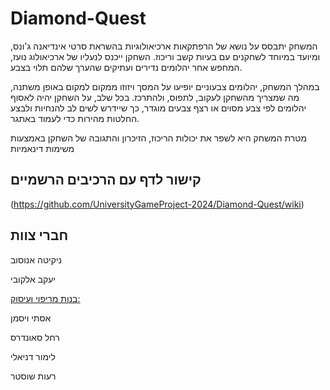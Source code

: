 # Diamond-Quest

המשחק יתבסס על נושא של הרפתקאות ארכיאולוגיות בהשראת סרטי אינדיאנה ג'ונס, ומיועד במיוחד לשחקנים עם בעיות קשב וריכוז. השחקן ייכנס לנעליו של ארכיאולוג נועז, המחפש אחר יהלומים נדירים ועתיקים שהערך שלהם תלוי בצבע.

במהלך המשחק, יהלומים צבעוניים יופיעו על המסך ויזוזו ממקום למקום באופן משתנה, מה שמצריך מהשחקן לעקוב, לתפוס, ולהתרכז. בכל שלב, על השחקן יהיה לאסוף יהלומים לפי צבע מסוים או רצף צבעים מוגדר, כך שיידרש לשים לב להנחיות ולבצע החלטות מהירות כדי לעמוד באתגר.

מטרת המשחק היא לשפר את יכולות הריכוז, הזיכרון והתגובה של השחקן באמצעות משימות דינאמיות 

## קישור לדף עם הרכיבים הרשמיים
(https://github.com/UniversityGameProject-2024/Diamond-Quest/wiki)
## חברי צוות
ניקיטה אנוסוב

יעקב אלקובי

 <ins>בנות מריפוי ועיסוק:</ins>

אסתי ויסמן

רחל סאונדרס

לימור דניאלי

רעות שוסטר

